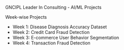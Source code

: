  GNCIPL
Leader In Consulting - AI/ML Projects

 Week-wise Projects
- Week 1: Disease Diagnosis Accuracy Dataset
- Week 2: Credit Card Fraud Detection
- Week 3: E-commerce User Behavior Segmentation
- Week 4: Transaction Fraud Detection

